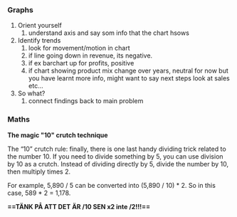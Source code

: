 ### Graphs
1. Orient yourself 
	1. understand axis and say som info that the chart hsows
2. Identify trends
	1. look for movement/motion in chart
	2. if line going down in revenue, its negative. 
	3. if ex barchart up for profits, positive
	4. if chart showing product mix change over years, neutral for now but you have learnt more info, might want to say next steps look at sales etc...
3. So what?
	1. connect findings back to main problem



### Maths

**The magic "10" crutch technique**

The “10” crutch rule: finally, there is one last handy dividing trick related to the number 10. If you need to divide something by 5, you can use division by 10 as a crutch. Instead of dividing directly by 5, divide the number by 10, then multiply times 2.

For example, 5,890 / 5 can be converted into (5,890 / 10) * 2. So in this case, 589 * 2 = 1,178.

**==TÄNK PÅ ATT DET ÄR /10 SEN x2 inte /2!!!==**











